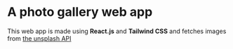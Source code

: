# A photo gallery web app
This web app is made using **React.js** and **Tailwind CSS** and fetches images from [the unsplash API](https://unsplash.com/) 

